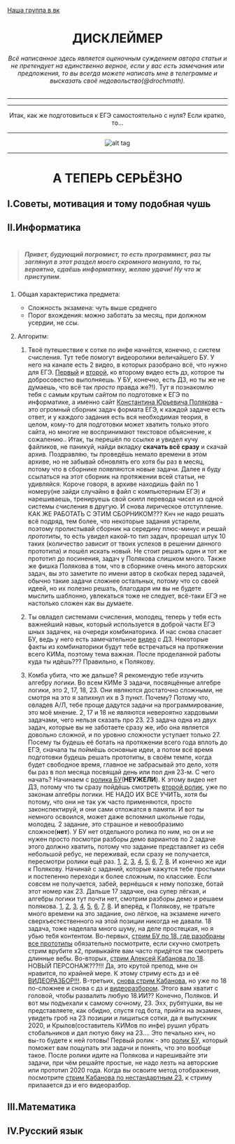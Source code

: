 [Наша группа в вк](https://vk.com/clubmaslov)
<h1 align='center'> ДИСКЛЕЙМЕР </h1>

<h6 align='center'>Всё написанное здесь является оценочным суждением автора статьи и не претендует на единственно верное, если у вас есть замечания или предложения, то вы всегда можете написать мне в телеграмме и высказать своё недовольство(@drochmath).</h6>

---
---
    
<div align='center'>
    Итак, как же подготовиться к ЕГЭ самостоятельно c нуля? Если кратко, то...

   ---
  
   ![alt tag](https://i.ibb.co/vsGPJg0/BV.jpg "Описание будет тут")
</div>

---

<h1 align='center'>А ТЕПЕРЬ СЕРЬЁЗНО</h1>

## I.Советы, мотивация и тому подобная чушь

    

## II.Информатика

>  # <h5 font-size:4>Привет, будующий погромист, то есть программист, раз ты заглянул в этот раздел моего скромного мануала, то ты, вероятно, сдаёшь информатику, желаю удачи! Ну что ж приступим.</h5>

1. Общая характеристика предмета:
   + Сложность экзамена: чуть выше среднего
   + Порог вхождения: можно заботать за месяц, при должном усердии, не ссы.
   
2. Алгоритм:

   1. Твоё путешествие к сотке по инфе начнётся, конечно, с систем счисления. Тут тебе помогут видеоролики величайшего БУ. У него на канале есть 2 видео, в которых разобрано всё, что нужно для ЕГЭ. [Первый](https://www.youtube.com/watch?v=npB8lF-V4mc&list=PLgvtHXe0kJXaNH57H5yolkewq-p5hfpDR&index=1) и [второй](https://www.youtube.com/watch?v=1DUKc-PoqEk&list=PLgvtHXe0kJXaNH57H5yolkewq-p5hfpDR&index=2), ко второму видео есть дз, которое ты добросовестно выполняешь. У БУ, конечно, есть ДЗ, но ты же не думаешь, что всё так *просто* правда же?!). Тут я познакомлю тебя с самым крутым сайтом по подготовке к ЕГЭ по информатике, а именно сайт [Константина Юрьевича Полякова](http://kpolyakov.spb.ru/school/ege.htm) - это огромный сборник задач формата ЕГЭ, к каждой задаче есть ответ, и у каждого задания есть вся необходимая теория, в целом, кому-то для подготовки может хватить только этого сайта, но многие не воспринимают текстовое объяснение, к сожалению.. Итак, ты перешёл по ссылке и увидел кучу файликов, не паникуй, найди вкладку **скачать всё сразу** и скачай архив. Поздравляю, ты проведёшь немало времени в этом архиве, но не забывай обновлять его хотя бы раз в месяц, потому что в сборнике появляются новые задачи. Далее я буду ссылаться на этот сборник на протяжении всей статьи, не удивляйся. Короче говоря, в архиве находишь файл по 1 номеру(не зайди случайно в файл с компьютерным ЕГЭ) и нарешиваешь, тренируешь свой скилл перевода чисел из одной системы счисления в другую. И снова лирическое отступление. КАК ЖЕ РАБОТАТЬ С ЭТИМ СБОРНИКОМ??? Кнч не надо решать всё подряд, тем более, что некоторые задания устарели, поэтому пролистывай сборник на середину плюс-минус и решай *прототипы*, то есть увидел какой-то тип задач, прорешал штук 10 таких (количество зависит от твоих успехов в решении данного прототипа) и пошёл искать новый. Не стоит решать один и тот же прототип до посинения, задач у Полякова слишком много. Также же фишка Полякова в том, что в сборнике очень много авторских задач, вы это заметите по имени автор в скобках перед задачей, обычно такие задачи сложнее остальных, потому что со своей идеей, но их полезно решать, благодаря им вы не будете мыслить шаблонно, увлекаться тоже не следует, всё-таки ЕГЭ не настолько сложен как вы думаете.
 
   2. Ты овладел системами счисления, молодец, теперь у тебя есть важнейший навык, который используется в доброй части ЕГЭ шных задачек, на очереди комбинаторика. И нас снова спасает БУ, ведь у него есть замечательное [видео](https://www.youtube.com/watch?v=CUswcR84x7g&list=PLgvtHXe0kJXaNH57H5yolkewq-p5hfpDR&index=3) с ДЗ. Некоторые факты из комбинаторики будут тебе встречаться на протяжении всего КИМа, поэтому тема важная. После проделанной работы  куда ты идёшь??? Правильно, к Полякову.

   3. Комба убита, что же дальше? Я рекомендую тебе изучить алгебру логики. Во всем КИМе 3 задачи, посвящённые алгебре логики, это 2, 17, 18, 23. Они являются достаточно сложными, не смотря на это я запихнул их в 3 пункт. Почему? Потому что, овладев А/Л, тебе проще дадутся задачи на программирование, это моё мнение. 2, 17 и 18 не являются невероятно хардовыми задачами, чего нельзя сказать про 23. 23 задача одна из двух задач, которые вы не заботаете сразу же, ибо она является довольно сложной, и по уровню сложности уступает только 27. Посему ты будешь её ботать на протяжении всего года вплоть до ЕГЭ, сначала ты поймёшь основные идеи, а потом всё время подготовки будешь решать прототипы, в своём темпе, когда будет свободное время, главное не забрасывай это дело, хотя бы раз в пол месяца посвящай день или пол дня 23-м. С чего начать? Начинаем с [ролика БУ](https://www.youtube.com/watch?v=IF7Blq2TT6s)(**НЕУЖЕЛИ**). К этому видео нет ДЗ, потому что ты сразу пойдёшь смотреть [второй ролик](https://www.youtube.com/watch?v=3n094orK1A4), уже по законам алгебры логики. НЕ НАДО ИХ ВСЕ УЧИТЬ, хотя бы потому, что они не так уж часто применяются, просто законспектируй, и они сами отложатся в памяти. И вот ты немного освоился, может даже вспомнил школьные годы, молодец. 2 задание, это страшное и невообразимо сложное(**нет**). У БУ нет отдельного ролика по ним, но он и не нужен просто посмотри разборы демо вариантов по 2 задаче этого должно хватить, потому что задание представляет из себя небольшой ребус, не переживай, если сразу не получается, пересмотри ролики ещё раз. [1](https://www.youtube.com/watch?v=1EgOjzbaHmQ),   [2](https://www.youtube.com/watch?v=ZQ27eTpGTIU),   [3](https://www.youtube.com/watch?v=BekPCqX8NtQ),   [4](https://www.youtube.com/watch?v=arcJoY1eMAM),   [5](https://www.youtube.com/watch?v=pQLGloqjiJk),   [6](https://www.youtube.com/watch?v=OnzLXQ6MKqA),   [7](https://www.youtube.com/watch?v=Vh2EZaQh9wg),   [8](https://www.youtube.com/watch?v=VUAytjYISJE). И конечно же иди к Полякову. Начинай с заданий, которые кажутся тебе простыми и постепенно переходи к более сложным, по классике. Если совсем не получается, забей, вернёшься к нему попозже, ботай этот номер как 23. Дальше 17 задачке, она супер лёгкая, и алгебры логики тут почти нет, смотрим разборы демо и решаем полякова.  [1](https://www.youtube.com/watch?v=2ujvz9jKCGs&list=PLgvtHXe0kJXbBJPv__WSIoF5qsdBE3uKT&index=17),   [2](https://www.youtube.com/watch?v=jqE7-jXQf3E),   [3](https://www.youtube.com/watch?v=UgWOjLov3Yg),   [4](https://www.youtube.com/watch?v=aSn1iTqz2pA),   [5](https://www.youtube.com/watch?v=QCNqeHUcBE0),   [6](https://www.youtube.com/watch?v=2aPJ5fcglSY),   [7](https://www.youtube.com/watch?v=cuiGo8YYhRg),   [8](https://www.youtube.com/watch?v=h083uvXbZHE). И вперёд, к Полякову, не тратьте много времени на это задание, оно лёгкое, на экзамене ничего сверхъестественного на этой позиции никогда не давали. 18 задача, тоже наделала много шуму, на деле простецкая, но я убью тебя контентом. Во-первых, [стрим БУ по 18, где разобраны все прототипы](https://www.youtube.com/watch?v=-XWjpDDtG4o) обязательно посмотрите, если скучно смотреть стрим врубите x2, привыкайте вам часто придётся так смотреть длинные вебы. Во-вторых, [стрим Алексей Кабанова по 18](https://www.youtube.com/watch?v=5RbRWdMqzN8). НОВЫЙ ПЕРСОНАЖ???!!! Да, это крутой препод, мне он нравится, по крайней мере. К этому стриму есть дз и её [ ВИДЕОРАЗБОР!!!](https://www.youtube.com/watch?v=9XkPe_Qv1EY). В-третьих, [снова стрим Кабанова](https://www.youtube.com/watch?v=oHnsodEz3e4), но уже по 18 по-сложнее и снова с дз и [видеоразбором](https://www.youtube.com/watch?v=sPkBmOqs2gA). Этого вам хватит с головой, чтобы развалить любую 18.ИИ?? Конечно, Поляков. И вот мы подъехали к самому сочному, 23. Эхх, рубятушки, вы не представляете, как обидно, спустя год бота, прийти на экзамен, увидеть гроб на 23 позиции и лишиться сотки, да я выпускник 2020, и Крылов(составитель КИМов по инфе) рушил убрать стобальников и дал лютую бяку на 23.... Это печально кнч, но вы-то будете к ней готовы! Первый ролик - это [ролик БУ](https://www.youtube.com/watch?v=0Aq8fell3gE), который поможет вам пощупать эти задачи и понять, что это вообще такое. После ролики идите на Полякова и нарешивайте эти задачи, при чём решайте простые, не надо лезть на авторские или прототип 2020 года. Когда вы освоите метод отображения, посмотрите [стрим Кабанова по нестандартным 23](https://www.youtube.com/watch?v=OhOy_6OCxRI), к стриму прилаается дз и его видеоразбор.

## III.Математика

    

## IV.Русский язык
